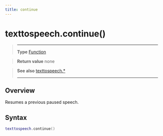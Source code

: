 ```yaml
---
title: continue
---
```

# texttospeech.continue()

> --------------------- ------------------------------------------------------------------------------------------
> __Type__              [Function](https://docs.coronalabs.com/api/type/Function.html)

> __Return value__      none

> __See also__          [texttospeech.*](/plugin/texttospeech/)
> --------------------- ------------------------------------------------------------------------------------------

## Overview

Resumes a previous paused speech.

## Syntax
```lua
texttospeech.continue()
```